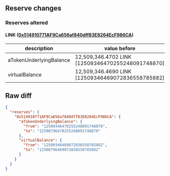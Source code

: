 ## Reserve changes

### Reserves altered

#### LINK ([0x514910771AF9Ca656af840dff83E8264EcF986CA](https://etherscan.io/address/0x514910771AF9Ca656af840dff83E8264EcF986CA))

| description | value before | value after |
| --- | --- | --- |
| aTokenUnderlyingBalance | 12,509,346.4702 LINK [12509346470255248091748870] | 12,508,796.4702 LINK [12508796470255248091748870] |
| virtualBalance | 12,509,346.4690 LINK [12509346469072836558785882] | 12,508,796.4690 LINK [12508796469072836558785882] |


## Raw diff

```json
{
  "reserves": {
    "0x514910771AF9Ca656af840dff83E8264EcF986CA": {
      "aTokenUnderlyingBalance": {
        "from": "12509346470255248091748870",
        "to": "12508796470255248091748870"
      },
      "virtualBalance": {
        "from": "12509346469072836558785882",
        "to": "12508796469072836558785882"
      }
    }
  }
}
```